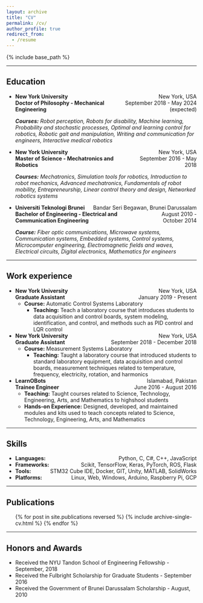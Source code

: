 ```yaml
---
layout: archive
title: "CV"
permalink: /cv/
author_profile: true
redirect_from:
  - /resume
---
```


{% include base_path %}

---
## Education

* <div style="display: flex; justify-content: space-between;">
    <div style="text-align: left; font-weight: bold;">New York University</div>
    <div style="text-align: right;">New York, USA</div>
  </div>

  <div style="display: flex; justify-content: space-between;">
    <div style="text-align: left; font-weight: bold;">Doctor of Philosophy - Mechanical Engineering</div>
    <div style="text-align: right;">September 2018 - May 2024 (expected)</div>
  </div>

  ***Courses:*** *Robot perception, Robots for disability, Machine learning, Probability and stochastic processes, Optimal and learning control for robotics, Robotic gait and manipulation, Writing and communication for engineers, Interactive medical robotics*

* <div style="display: flex; justify-content: space-between;">
    <div style="text-align: left; font-weight: bold;">New York University</div>
    <div style="text-align: right;">New York, USA</div>
  </div>

  <div style="display: flex; justify-content: space-between;">
    <div style="text-align: left; font-weight: bold;">Master of Science - Mechatronics and Robotics</div>
    <div style="text-align: right;">September 2016 - May 2018</div>
  </div>

  ***Courses:*** *Mechatronics, Simulation tools for robotics, Introduction to robot mechanics, Advanced mechatronics, Fundamentals of robot mobility, Entrepreneurship, Linear control theory and design, Networked robotics systems*

* <div style="display: flex; justify-content: space-between;">
    <div style="text-align: left; font-weight: bold;">Universiti Teknologi Brunei</div>
    <div style="text-align: right;">Bandar Seri Begawan, Brunei Darussalam</div>
  </div>

  <div style="display: flex; justify-content: space-between;">
    <div style="text-align: left; font-weight: bold;">Bachelor of Engineering - Electrical and Communication Engineering</div>
    <div style="text-align: right;">August 2010 - October 2014</div>
  </div>

  ***Course:*** *Fiber optic communications, Microwave systems, Communication systems, Embedded systems, Control systems, Microcomputer engineering, Electromagnetic fields and waves, Electrical circuits, Digital electronics, Mathematics for engineers*


---
## Work experience

<!-- * **New York University** | New York, USA   -->
* <div style="display: flex; justify-content: space-between;">
    <div style="text-align: left; font-weight: bold;">New York University</div>
    <div style="text-align: right;">New York, USA</div>
  </div>

  <div style="display: flex; justify-content: space-between;">
    <div style="text-align: left; font-weight: bold;">Graduate Assistant</div>
    <div style="text-align: right;">January 2019 - Present</div>
  </div>

  * **Course:** Automatic Control Systems Laboratory
    * **Teaching:** Teach a laboratory course that introduces students to data acquisition and control boards, system modeling, identification, and control, and methods such as PID control and LQR control

* <div style="display: flex; justify-content: space-between;">
    <div style="text-align: left; font-weight: bold;">New York University</div>
    <div style="text-align: right;">New York, USA</div>
  </div>

  <div style="display: flex; justify-content: space-between;">
    <div style="text-align: left; font-weight: bold;">Graduate Assistant</div>
    <div style="text-align: right;">September 2018 - December 2018</div>
  </div> 

  * **Course:** Measurement Systems Laboratory
    * **Teaching:** Taught a laboratory course that introduced students to standard laboratory equipment, data acquisition and control boards, measurement techniques related to temperature, frequency, electricity, rotation, and harmonics

* <div style="display: flex; justify-content: space-between;">
    <div style="text-align: left; font-weight: bold;">LearnOBots</div>
    <div style="text-align: right;">Islamabad, Pakistan</div>
  </div>

  <div style="display: flex; justify-content: space-between;">
    <div style="text-align: left; font-weight: bold;">Trainee Engineer</div>
    <div style="text-align: right;">June 2016 - August 2016</div>
  </div> 

  * **Teaching:** Taught courses related to Science, Technology, Engineering, Arts, and Mathematics to highshool students
  * **Hands-on Experience:** Designed, developed, and maintained modules and kits used to teach concepts related to Science, Technology, Engineering, Arts, and Mathematics


---
## Skills

* <div style="display: flex; justify-content: space-between;">
    <div style="text-align: left; font-weight: bold;">Languages:</div>
    <div style="text-align: right;">Python, C, C#, C++, JavaScript</div>
  </div>

* <div style="display: flex; justify-content: space-between;">
    <div style="text-align: left; font-weight: bold;">Frameworks:</div>
    <div style="text-align: right;">Scikit, TensorFlow, Keras, PyTorch, ROS, Flask</div>
  </div>

* <div style="display: flex; justify-content: space-between;">
    <div style="text-align: left; font-weight: bold;">Tools:</div>
    <div style="text-align: right;">STM32 Cube IDE, Docker, GIT, Unity, MATLAB, SolidWorks</div>
  </div>

* <div style="display: flex; justify-content: space-between;">
    <div style="text-align: left; font-weight: bold;">Platforms:</div>
    <div style="text-align: right;">Linux, Web, Windows, Arduino, Raspberry Pi, GCP</div>
  </div>


---
## Publications

  <ul>{% for post in site.publications reversed %}
    {% include archive-single-cv.html %}
  {% endfor %}</ul>
  
<!-- Talks
======
  <ul>{% for post in site.talks %}
    {% include archive-single-talk-cv.html %}
  {% endfor %}</ul> -->


<!-- ---
## Teaching

  <ul>{% for post in site.teaching reversed %}
    {% include archive-single-cv.html %}
  {% endfor %}</ul> -->


---
## Honors and Awards

* Received the NYU Tandon School of Engineering Fellowship - September, 2018
* Received the Fulbright Scholarship for Graduate Students - September 2016
* Received the Government of Brunei Darussalam Scholarship - August, 2010

<!-- Service and leadership
======
* Currently signed in to 43 different slack teams -->

